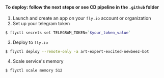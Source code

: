 #### To deploy: follow the next steps or see CD pipeline in the `.github` folder

1. Launch and create an app on your `fly.io` account or organization 
2. Set up your telegram token
```sh
$ flyctl secrets set TELEGRAM_TOKEN=`$your_token_value`
```
3. Deploy to `fly.io`
```sh
$ flyctl deploy --remote-only -a art-expert-excited-newbeez-bot
```
4. Scale service's memory
```sh
$ flyctl scale memory 512
```
